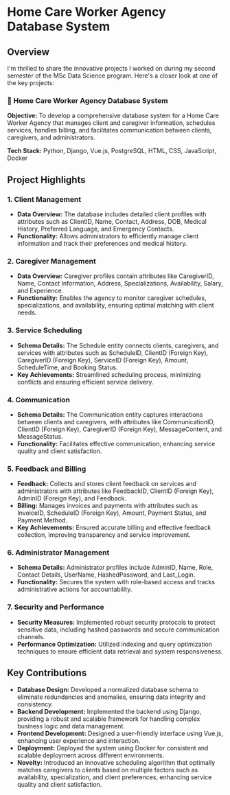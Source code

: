 # Home Care Worker Agency Database System

## Overview
I'm thrilled to share the innovative projects I worked on during my second semester of the MSc Data Science program. Here's a closer look at one of the key projects:

### 🏥 Home Care Worker Agency Database System

**Objective:** To develop a comprehensive database system for a Home Care Worker Agency that manages client and caregiver information, schedules services, handles billing, and facilitates communication between clients, caregivers, and administrators.

**Tech Stack:** Python, Django, Vue.js, PostgreSQL, HTML, CSS, JavaScript, Docker

## Project Highlights

### 1. Client Management
- **Data Overview:** The database includes detailed client profiles with attributes such as ClientID, Name, Contact, Address, DOB, Medical History, Preferred Language, and Emergency Contacts.
- **Functionality:** Allows administrators to efficiently manage client information and track their preferences and medical history.

### 2. Caregiver Management
- **Data Overview:** Caregiver profiles contain attributes like CaregiverID, Name, Contact Information, Address, Specializations, Availability, Salary, and Experience.
- **Functionality:** Enables the agency to monitor caregiver schedules, specializations, and availability, ensuring optimal matching with client needs.

### 3. Service Scheduling
- **Schema Details:** The Schedule entity connects clients, caregivers, and services with attributes such as ScheduleID, ClientID (Foreign Key), CaregiverID (Foreign Key), ServiceID (Foreign Key), Amount, ScheduleTime, and Booking Status.
- **Key Achievements:** Streamlined scheduling process, minimizing conflicts and ensuring efficient service delivery.

### 4. Communication
- **Schema Details:** The Communication entity captures interactions between clients and caregivers, with attributes like CommunicationID, ClientID (Foreign Key), CaregiverID (Foreign Key), MessageContent, and MessageStatus.
- **Functionality:** Facilitates effective communication, enhancing service quality and client satisfaction.

### 5. Feedback and Billing
- **Feedback:** Collects and stores client feedback on services and administrators with attributes like FeedbackID, ClientID (Foreign Key), AdminID (Foreign Key), and Feedback.
- **Billing:** Manages invoices and payments with attributes such as InvoiceID, ScheduleID (Foreign Key), Amount, Payment Status, and Payment Method.
- **Key Achievements:** Ensured accurate billing and effective feedback collection, improving transparency and service improvement.

### 6. Administrator Management
- **Schema Details:** Administrator profiles include AdminID, Name, Role, Contact Details, UserName, HashedPassword, and Last_Login.
- **Functionality:** Secures the system with role-based access and tracks administrative actions for accountability.

### 7. Security and Performance
- **Security Measures:** Implemented robust security protocols to protect sensitive data, including hashed passwords and secure communication channels.
- **Performance Optimization:** Utilized indexing and query optimization techniques to ensure efficient data retrieval and system responsiveness.

## Key Contributions

- **Database Design:** Developed a normalized database schema to eliminate redundancies and anomalies, ensuring data integrity and consistency.
- **Backend Development:** Implemented the backend using Django, providing a robust and scalable framework for handling complex business logic and data management.
- **Frontend Development:** Designed a user-friendly interface using Vue.js, enhancing user experience and interaction.
- **Deployment:** Deployed the system using Docker for consistent and scalable deployment across different environments.
- **Novelty:** Introduced an innovative scheduling algorithm that optimally matches caregivers to clients based on multiple factors such as availability, specialization, and client preferences, enhancing service quality and client satisfaction.
